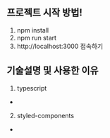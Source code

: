 ## 프로젝트 시작 방법!

1.  npm install
2.  npm run start
3.  http://localhost:3000 접속하기

## 기술설명 및 사용한 이유

1. typescript

-

2. styled-components

-
